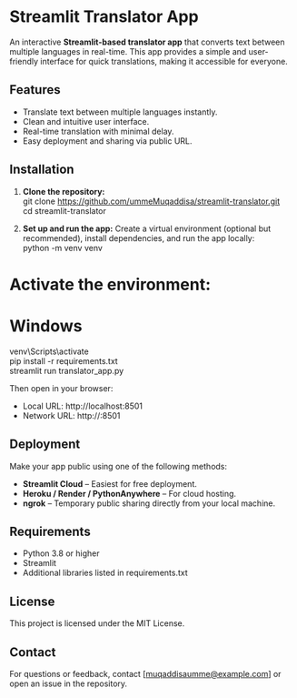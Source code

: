 # Streamlit Translator App
An interactive **Streamlit-based translator app** that converts text between multiple languages in real-time. This app provides a simple and user-friendly interface for quick translations, making it accessible for everyone.

## Features
- Translate text between multiple languages instantly.
- Clean and intuitive user interface.
- Real-time translation with minimal delay.
- Easy deployment and sharing via public URL.


## Installation
1. **Clone the repository:**  
git clone https://github.com/ummeMuqaddisa/streamlit-translator.git  
cd streamlit-translator

2. **Set up and run the app:** Create a virtual environment (optional but recommended), install dependencies, and run the app locally:  
python -m venv venv  
# Activate the environment:  
# Windows  
venv\Scripts\activate  
pip install -r requirements.txt  
streamlit run translator_app.py  

Then open in your browser:  
- Local URL: http://localhost:8501  
- Network URL: http://<your-local-IP>:8501

## Deployment
Make your app public using one of the following methods:  
- **Streamlit Cloud** – Easiest for free deployment.  
- **Heroku / Render / PythonAnywhere** – For cloud hosting.  
- **ngrok** – Temporary public sharing directly from your local machine.

## Requirements
- Python 3.8 or higher  
- Streamlit  
- Additional libraries listed in requirements.txt


## License
This project is licensed under the MIT License.

## Contact
For questions or feedback, contact [muqaddisaumme@example.com] or open an issue in the repository.

   
